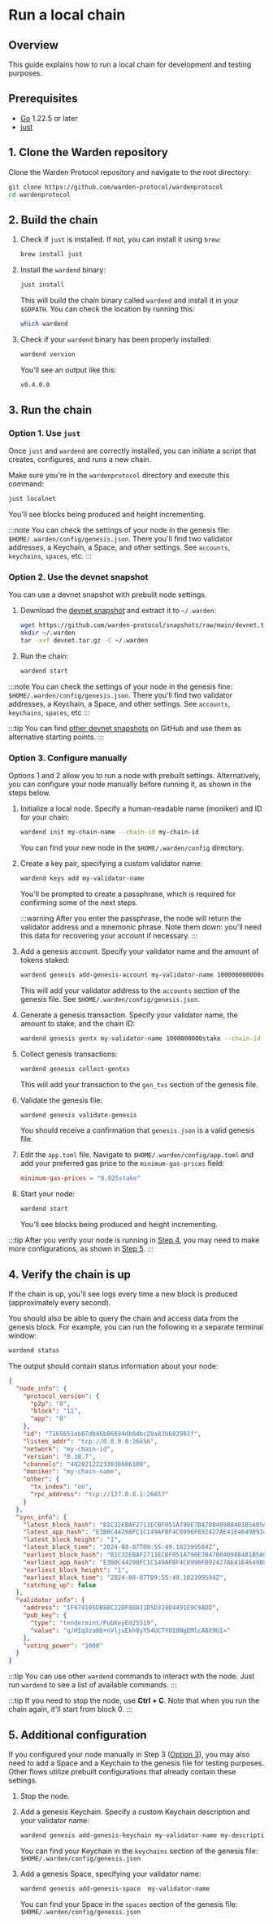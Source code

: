 ﻿---
sidebar_position: 1
---

# Run a local chain

## Overview

This guide explains how to run a local chain for development and testing purposes.

## Prerequisites

- [Go](https://golang.org/dl/) 1.22.5 or later
- [just](https://just.systems/man/en/chapter_4.html)

## 1. Clone the Warden repository

Clone the Warden Protocol repository and navigate to the root directory:

```sh
git clone https://github.com/warden-protocol/wardenprotocol
cd wardenprotocol
```

## 2. Build the chain

1. Check if `just` is installed. If not, you can install it using `brew`:
    
    ```sh
    brew install just
    ```

2. Install the `wardend` binary:
    
    ```sh
    just install
    ```
    
    This will build the chain binary called `wardend` and install it in your `$GOPATH`. You can check the location by running this:

    ```sh
    which wardend
    ```

3. Check if your `wardend` binary has been properly installed:

    ```sh
    wardend version  
    ```

    You'll see an output like this:

    ```sh
    v0.4.0.0
    ```

## 3. Run the chain

### Option 1. Use `just`

Once `just` and `wardend` are correctly installed, you can initiate a script that creates, configures, and runs a new chain.

Make sure you're in the `wardenprotocol` directory and execute this command:

```sh
just localnet
```

You'll see blocks being produced and height incrementing.

:::note
You can check the settings of your node in the genesis file: `$HOME/.warden/config/genesis.json`. There you'll find two validator addresses, a Keychain, a Space, and other settings. See `accounts`, `keychains`, `spaces`, etc.
:::

### Option 2. Use the devnet snapshot

You can use a devnet snapshot with prebuilt node settings.

1. Download the [devnet snapshot](https://github.com/warden-protocol/snapshots/raw/main/devnet.tar.gz) and extract it to `~/.warden`:
    
    ```sh
    wget https://github.com/warden-protocol/snapshots/raw/main/devnet.tar.gz
    mkdir ~/.warden
    tar -xvf devnet.tar.gz -C ~/.warden
    ```
       
2. Run the chain:
    
    ```sh
    wardend start
    ```

:::note
You can check the settings of your node in the genesis fine: `$HOME/.warden/config/genesis.json`. There you'll find two validator addresses, a Keychain, a Space, and other settings. See `accounts`, `keychains`, `spaces`, etc
:::

:::tip
You can find [other devnet snapshots](https://github.com/warden-protocol/snapshots) on GitHub and use  them as alternative starting points.
:::

### Option 3. Configure manually

Options 1 and 2 allow you to run a node with prebuilt settings. Alternatively, you can configure your node manually before running it, as shown in the steps below.

1. Initialize a local node. Specify a human-readable name (moniker) and ID for your chain:
    
    ```sh
    wardend init my-chain-name --chain-id my-chain-id
    ```

    You can find your new node in the `$HOME/.warden/config` directory.

2. Create a key pair, specifying a custom validator name:
    ```sh
    wardend keys add my-validator-name
    ```

    You'll be prompted to create a passphrase, which is required for confirming some of the next steps.

    :::warning
    After you enter the passphrase, the node will return the validator address and a mnemonic phrase. Note them down: you'll need this data for recovering your account if necessary.
    :::

3. Add a genesis account. Specify your validator name and the amount of tokens staked:

    ```sh
    wardend genesis add-genesis-account my-validator-name 100000000000stake
    ```

    This will add your validator address to the `accounts` section of the genesis file. See `$HOME/.warden/config/genesis.json`.

4. Generate a genesis transaction. Specify your validator name, the amount to stake, and the chain ID:
    
    ```sh
    wardend genesis gentx my-validator-name 1000000000stake --chain-id my-chain-id
    ```

5. Collect genesis transactions:
    
    ```sh
    wardend genesis collect-gentxs
    ```

   This will add your transaction to the `gen_txs` section of the genesis file.

6. Validate the genesis file:
    
    ```sh
    wardend genesis validate-genesis
    ```

    You should receive a confirmation that `genesis.json` is a valid genesis file.

7. Edit the `app.toml` file. Navigate to `$HOME/.warden/config/app.toml` and add your preferred gas price to the `minimum-gas-prices` field:

    ```toml
    minimum-gas-prices = "0.025stake"
    ```
    
8. Start your node:
    
    ```sh
    wardend start
    ```
    
    You'll see blocks being produced and height incrementing.

:::tip
After you verify your node is running in [Step 4](#4-verify-the-chain-is-up), you may need to make more configurations, as shown in [Step 5](#5-additional-configuration).
:::

## 4. Verify the chain is up

If the chain is up, you'll see logs every time a new block is produced (approximately every second).

You should also be able to query the chain and access data from the genesis block. For example, you can run the following in a separate terminal window:

```sh
wardend status
```

The output should contain status information about your node:

```json
{
  "node_info": {
    "protocol_version": {
      "p2p": "8",
      "block": "11",
      "app": "0"
    },
    "id": "7165651eb07db46b86694db04bc29a83b682981f",
    "listen_addr": "tcp://0.0.0.0:26656",
    "network": "my-chain-id",
    "version": "0.38.7",
    "channels": "40202122233038606100",
    "moniker": "my-chain-name",
    "other": {
      "tx_index": "on",
      "rpc_address": "tcp://127.0.0.1:26657"
    }
  },
  "sync_info": {
    "latest_block_hash": "B1C32EBAF2711ECBF051A790E7B478040988401B5A05AFF63C976FBB646F863E",
    "latest_app_hash": "E3B0C44298FC1C149AFBF4C8996FB92427AE41E4649B934CA495991B7852B855",
    "latest_block_height": "1",
    "latest_block_time": "2024-08-07T09:55:49.182399584Z",
    "earliest_block_hash": "B1C32EBAF2711ECBF051A790E7B478040988401B5A05AFF63C976FBB646F863E",
    "earliest_app_hash": "E3B0C44298FC1C149AFBF4C8996FB92427AE41E4649B934CA495991B7852B855",
    "earliest_block_height": "1",
    "earliest_block_time": "2024-08-07T09:55:49.182399584Z",
    "catching_up": false
  },
  "validator_info": {
    "address": "1F674105DB80C22DF80A11D5D319D4491E9C9ADD",
    "pub_key": {
      "type": "tendermint/PubKeyEd25519",
      "value": "q/HIq3za0Q+nVljuEkh8yY54UCTY0I0NgEMlcABX9UI="
    },
    "voting_power": "1000"
  }
}
```

:::tip
You can use other `wardend` commands to interact with the node. Just run `wardend` to see a list of available commands.
:::

:::tip
If you need to stop the node, use **Ctrl + C**. Note that when you run the chain again, it'll start from block 0.
:::

## 5. Additional configuration

If you configured your node manually in Step 3 ([Option 3](#option-3-configure-manually)), you may also need to add a Space and a Keychain to the genesis file for testing purposes. Other flows utilize prebuilt configurations that already contain these settings.

1. Stop the node.

2. Add a genesis Keychain. Specify a custom Keychain description and your validator name:

    ```sh
    wardend genesis add-genesis-keychain my-validator-name my-description
    ```

    You can find your Keychain in the `keychains` section of the genesis file: `$HOME/.warden/config/genesis.json`

3. Add a genesis Space, specifying your validator name:

    ```sh
    wardend genesis add-genesis-space  my-validator-name
    ```

    You can find your Space in the `spaces` section of the genesis file: `$HOME/.warden/config/genesis.json`